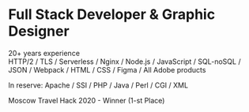 # Full Stack Developer & Graphic Designer

20+ years experience  
HTTP/2 / TLS / Serverless / Nginx / Node.js / JavaScript / SQL-noSQL / JSON / Webpack / HTML / CSS / Figma / All Adobe products  

In reserve: Apache / SSI / PHP / Java / Perl / CGI / XML  

Moscow Travel Hack 2020 - Winner (1-st Place) 
